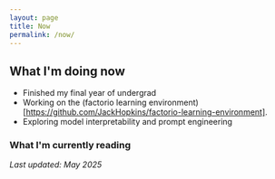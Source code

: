 ```yaml
---
layout: page
title: Now
permalink: /now/
---
```


## What I'm doing now

- Finished my final year of undergrad
- Working on the (factorio learning environment)[https://github.com/JackHopkins/factorio-learning-environment]. 
- Exploring model interpretability and prompt engineering

### What I'm currently reading

<div id="gr_custom_widget_168" style="border-radius:5px;">
  <script src="https://www.goodreads.com/review/custom_widget/108079212-kian.Currently%20Reading.html?cover_position=left&cover_size=medium&num_books=1&order=d&shelf=currently-reading&show_author=1&show_cover=1&show_rating=0&show_review=0&show_title=1&show_progress=1&widget_id=168" type="text/javascript" charset="utf-8"></script>
</div>

_Last updated: May 2025_ 